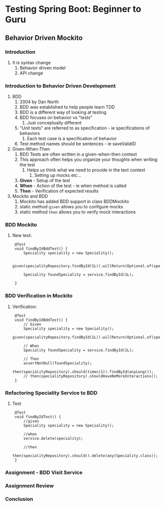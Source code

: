 # Testing Spring Boot: Beginner to Guru #
## Behavior Driven Mockito ##
### Introduction ###
1. It is syntax change
	1. Behavior driven model
	2. API change

### Introduction to Behavior Driven Development ###
1. BDD
	1. 2004 by Dan North
	2. BDD was established to help people learn TDD
	3. BDD is a different way of looking at testing
	4. BDD focuses on behavior vs "tests"
		1. Just conceptually different
	5. "Unit tests" are referred to as specification - ie specifications of behaviors
		1. Each test case is a specification of behavior
	6. Test method names should be sentences - ie saveValidID
2. Given-When-Then
	1. BDD Tests are often written in a given-when-then context
	2. This approach often helps you organize your thoughts when writing the test
		1. Helps us think what we need to provide in the text context
			1. Setting up mocks etc...
	3. **Given** - Setup of the test
	4. **When** - Action of the test - ie when method is called
	5. **Then** - Verification of expected results
3. Mockito and BDD
	1. Mockito has added BDD support in class BDDMockito
	2. static method `given` allows you to configure mocks
	3. static method `then` allows you to verify mock interactions

### BDD Mockito ###
1. New test:

		@Test
		void findByIdBddTest() {
			Speciality speciality = new Speciality();
			
			given(specialityRepository.findById(1L)).willReturn(Optional.of(speciality));
			
			Speciality foundSpeciality = service.findById(1L);
			
		}

### BDD Verification in Mockito ###
1. Verification:

		@Test
		void findByIdBddTest() {
			// Given
			Speciality speciality = new Speciality();
		given(specialityRepository.findById(1L)).willReturn(Optional.of(speciality));
			
			// When
			Speciality foundSpeciality = service.findById(1L);
			
			// Then
			assertNotNull(foundSpeciality);
			then(specialityRepository).should(times(1)).findById(anyLong());
			// then(specialityRepository).shouldHaveNoMoreInteractions();
		}

### Refactoring Speciality Service to BDD ###
1. Test

		@Test
		void findByIdTest() {
			//given
			Speciality speciality = new Speciality();
			
			//when
			service.delete(speciality);
			
			//then
			then(specialityRepository).should().delete(any(Speciality.class));
		}

### Assignment - BDD Visit Service ###
### Assignment Review ###
### Conclusion ###